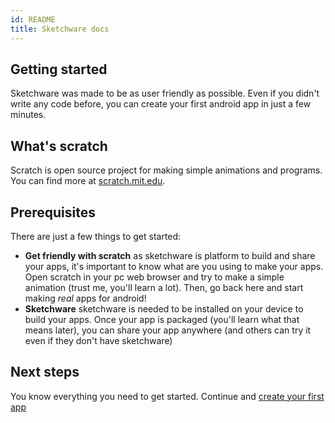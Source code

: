 ```yaml
---
id: README
title: Sketchware docs
---
```


## Getting started

Sketchware was made to be as user friendly as possible. Even if you didn't write any code before, you can create your first android app in just a few minutes.

## What's scratch

Scratch is open source project for making simple animations and programs. You can find more at [scratch.mit.edu](https://scratch.mit.edu).

## Prerequisites

There are just a few things to get started:
- **Get friendly with scratch** as sketchware is platform to build and share your apps, it's important to know what are you using to make your apps. Open scratch in your pc web browser and try to make a simple animation (trust me, you'll learn a lot). Then, go back here and start making *real* apps for android!
- **Sketchware** sketchware is needed to be installed on your device to build your apps. Once your app is packaged (you'll learn what that means later), you can share your app anywhere (and others can try it even if they don't have sketchware)

## Next steps

You know everything you need to get started. Continue and [create your first app](first-project.md)
